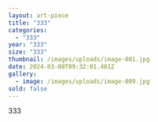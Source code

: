 ```yaml
---
layout: art-piece
title: "333"
categories:
  - "333"
year: "333"
size: "333"
thumbnail: /images/uploads/image-001.jpg
date: 2024-03-08T09:32:01.481Z
gallery:
  - image: /images/uploads/image-009.jpg
sold: false
---
```

333
